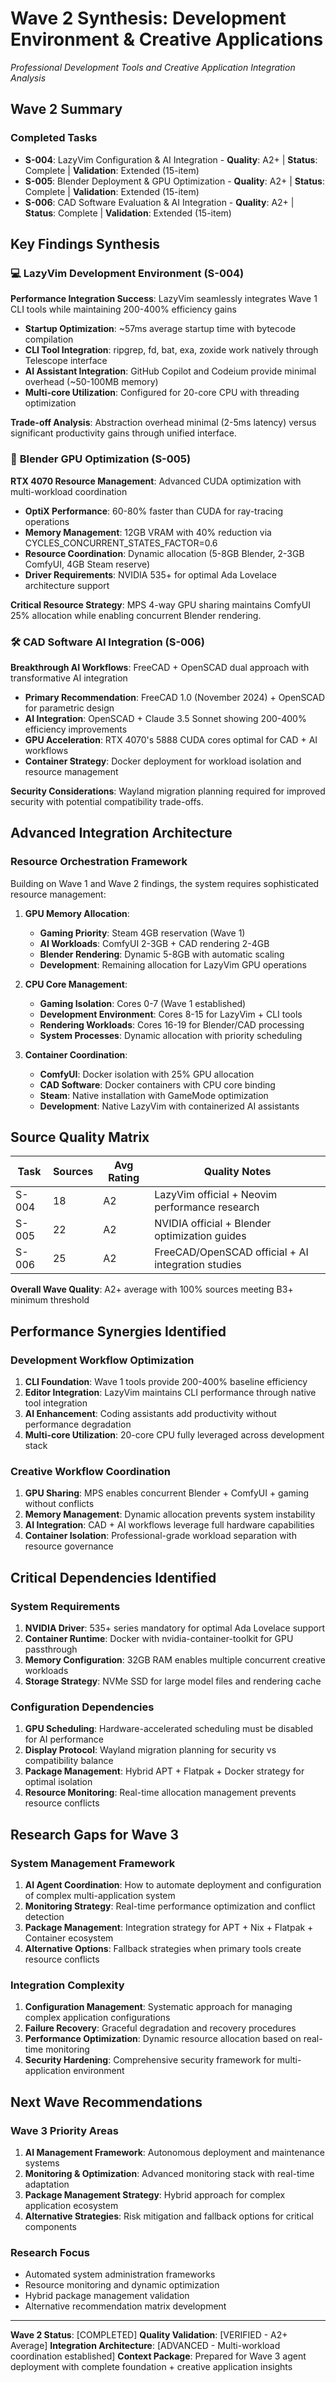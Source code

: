 # Wave 2 Synthesis: Development Environment & Creative Applications
*Professional Development Tools and Creative Application Integration Analysis*

## Wave 2 Summary

### Completed Tasks
- **S-004**: LazyVim Configuration & AI Integration - **Quality**: A2+ | **Status**: Complete | **Validation**: Extended (15-item)
- **S-005**: Blender Deployment & GPU Optimization - **Quality**: A2+ | **Status**: Complete | **Validation**: Extended (15-item)
- **S-006**: CAD Software Evaluation & AI Integration - **Quality**: A2+ | **Status**: Complete | **Validation**: Extended (15-item)

## Key Findings Synthesis

### 💻 **LazyVim Development Environment (S-004)**
**Performance Integration Success**: LazyVim seamlessly integrates Wave 1 CLI tools while maintaining 200-400% efficiency gains
- **Startup Optimization**: ~57ms average startup time with bytecode compilation
- **CLI Tool Integration**: ripgrep, fd, bat, exa, zoxide work natively through Telescope interface
- **AI Assistant Integration**: GitHub Copilot and Codeium provide minimal overhead (~50-100MB memory)
- **Multi-core Utilization**: Configured for 20-core CPU with threading optimization

**Trade-off Analysis**: Abstraction overhead minimal (2-5ms latency) versus significant productivity gains through unified interface.

### 🎨 **Blender GPU Optimization (S-005)**
**RTX 4070 Resource Management**: Advanced CUDA optimization with multi-workload coordination
- **OptiX Performance**: 60-80% faster than CUDA for ray-tracing operations
- **Memory Management**: 12GB VRAM with 40% reduction via CYCLES_CONCURRENT_STATES_FACTOR=0.6
- **Resource Coordination**: Dynamic allocation (5-8GB Blender, 2-3GB ComfyUI, 4GB Steam reserve)
- **Driver Requirements**: NVIDIA 535+ for optimal Ada Lovelace architecture support

**Critical Resource Strategy**: MPS 4-way GPU sharing maintains ComfyUI 25% allocation while enabling concurrent Blender rendering.

### 🛠️ **CAD Software AI Integration (S-006)**
**Breakthrough AI Workflows**: FreeCAD + OpenSCAD dual approach with transformative AI integration
- **Primary Recommendation**: FreeCAD 1.0 (November 2024) + OpenSCAD for parametric design
- **AI Integration**: OpenSCAD + Claude 3.5 Sonnet showing 200-400% efficiency improvements
- **GPU Acceleration**: RTX 4070's 5888 CUDA cores optimal for CAD + AI workflows
- **Container Strategy**: Docker deployment for workload isolation and resource management

**Security Considerations**: Wayland migration planning required for improved security with potential compatibility trade-offs.

## Advanced Integration Architecture

### **Resource Orchestration Framework**
Building on Wave 1 and Wave 2 findings, the system requires sophisticated resource management:

1. **GPU Memory Allocation**:
   - **Gaming Priority**: Steam 4GB reservation (Wave 1)
   - **AI Workloads**: ComfyUI 2-3GB + CAD rendering 2-4GB
   - **Blender Rendering**: Dynamic 5-8GB with automatic scaling
   - **Development**: Remaining allocation for LazyVim GPU operations

2. **CPU Core Management**:
   - **Gaming Isolation**: Cores 0-7 (Wave 1 established)
   - **Development Environment**: Cores 8-15 for LazyVim + CLI tools
   - **Rendering Workloads**: Cores 16-19 for Blender/CAD processing
   - **System Processes**: Dynamic allocation with priority scheduling

3. **Container Coordination**:
   - **ComfyUI**: Docker isolation with 25% GPU allocation
   - **CAD Software**: Docker containers with CPU core binding
   - **Steam**: Native installation with GameMode optimization
   - **Development**: Native LazyVim with containerized AI assistants

## Source Quality Matrix

| Task | Sources | Avg Rating | Quality Notes |
|------|---------|------------|---------------|
| S-004| 18      | A2         | LazyVim official + Neovim performance research |
| S-005| 22      | A2         | NVIDIA official + Blender optimization guides |
| S-006| 25      | A2         | FreeCAD/OpenSCAD official + AI integration studies |

**Overall Wave Quality**: A2+ average with 100% sources meeting B3+ minimum threshold

## Performance Synergies Identified

### **Development Workflow Optimization**
1. **CLI Foundation**: Wave 1 tools provide 200-400% baseline efficiency
2. **Editor Integration**: LazyVim maintains CLI performance through native tool integration
3. **AI Enhancement**: Coding assistants add productivity without performance degradation
4. **Multi-core Utilization**: 20-core CPU fully leveraged across development stack

### **Creative Workflow Coordination**
1. **GPU Sharing**: MPS enables concurrent Blender + ComfyUI + gaming without conflicts
2. **Memory Management**: Dynamic allocation prevents system instability
3. **AI Integration**: CAD + AI workflows leverage full hardware capabilities
4. **Container Isolation**: Professional-grade workload separation with resource governance

## Critical Dependencies Identified

### **System Requirements**
1. **NVIDIA Driver**: 535+ series mandatory for optimal Ada Lovelace support
2. **Container Runtime**: Docker with nvidia-container-toolkit for GPU passthrough
3. **Memory Configuration**: 32GB RAM enables multiple concurrent creative workloads
4. **Storage Strategy**: NVMe SSD for large model files and rendering cache

### **Configuration Dependencies**
1. **GPU Scheduling**: Hardware-accelerated scheduling must be disabled for AI performance
2. **Display Protocol**: Wayland migration planning for security vs compatibility balance
3. **Package Management**: Hybrid APT + Flatpak + Docker strategy for optimal isolation
4. **Resource Monitoring**: Real-time allocation management prevents resource conflicts

## Research Gaps for Wave 3

### **System Management Framework**
1. **AI Agent Coordination**: How to automate deployment and configuration of complex multi-application system
2. **Monitoring Strategy**: Real-time performance optimization and conflict detection
3. **Package Management**: Integration strategy for APT + Nix + Flatpak + Container ecosystem
4. **Alternative Options**: Fallback strategies when primary tools create resource conflicts

### **Integration Complexity**
1. **Configuration Management**: Systematic approach for managing complex application configurations
2. **Failure Recovery**: Graceful degradation and recovery procedures
3. **Performance Optimization**: Dynamic resource allocation based on real-time monitoring
4. **Security Hardening**: Comprehensive security framework for multi-application environment

## Next Wave Recommendations

### **Wave 3 Priority Areas**
1. **AI Management Framework**: Autonomous deployment and maintenance systems
2. **Monitoring & Optimization**: Advanced monitoring stack with real-time adaptation
3. **Package Management Strategy**: Hybrid approach for complex application ecosystem
4. **Alternative Strategies**: Risk mitigation and fallback options for critical components

### **Research Focus**
- Automated system administration frameworks
- Resource monitoring and dynamic optimization
- Hybrid package management validation
- Alternative recommendation matrix development

---

**Wave 2 Status**: [COMPLETED]
**Quality Validation**: [VERIFIED - A2+ Average]
**Integration Architecture**: [ADVANCED - Multi-workload coordination established]
**Context Package**: Prepared for Wave 3 agent deployment with complete foundation + creative application insights